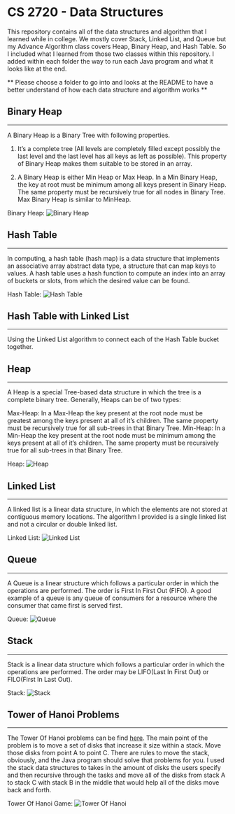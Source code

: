 # CS 2720 - Data Structures

This repository contains all of the data structures and algorithm that I learned while in college. We mostly cover Stack, Linked List, and Queue but my Advance Algorithm class covers Heap, Binary Heap, and Hash Table. So I included what I learned from those two classes within this repository. I added within each folder the way to run each Java program and what it looks like at the end.

** Please choose a folder to go into and looks at the README to have a better understand of how each data structure and algorithm works **

## Binary Heap
-------------------------
A Binary Heap is a Binary Tree with following properties.
1) It’s a complete tree (All levels are completely filled except possibly the last level and the last level has all keys as left as possible). This property of Binary Heap makes them suitable to be stored in an array.

2) A Binary Heap is either Min Heap or Max Heap. In a Min Binary Heap, the key at root must be minimum among all keys present in Binary Heap. The same property must be recursively true for all nodes in Binary Tree. Max Binary Heap is similar to MinHeap.

Binary Heap:
![Binary Heap](https://www.geeksforgeeks.org/wp-content/uploads/binaryheap.png)

## Hash Table
-------------------------
In computing, a hash table (hash map) is a data structure that implements an associative array abstract data type, a structure that can map keys to values. A hash table uses a hash function to compute an index into an array of buckets or slots, from which the desired value can be found.

Hash Table:
![Hash Table](https://he-s3.s3.amazonaws.com/media/uploads/0e2c706.png)

## Hash Table with Linked List
-----------------------------
Using the Linked List algorithm to connect each of the Hash Table bucket together.

## Heap
-----------------------------
A Heap is a special Tree-based data structure in which the tree is a complete binary tree. Generally, Heaps can be of two types:

Max-Heap: In a Max-Heap the key present at the root node must be greatest among the keys present at all of it’s children. The same property must be recursively true for all sub-trees in that Binary Tree.
Min-Heap: In a Min-Heap the key present at the root node must be minimum among the keys present at all of it’s children. The same property must be recursively true for all sub-trees in that Binary Tree.

Heap:
![Heap](https://www.cdn.geeksforgeeks.org/wp-content/uploads/MinHeapAndMaxHeap.png)

## Linked List
-----------------------------
A linked list is a linear data structure, in which the elements are not stored at contiguous memory locations. The algorithm I provided is a single linked list and not a circular or double linked list.

Linked List:
![Linked List](https://media.geeksforgeeks.org/wp-content/cdn-uploads/gq/2013/03/Linkedlist.png)

## Queue
-----------------------------
A Queue is a linear structure which follows a particular order in which the operations are performed. The order is First In First Out (FIFO). A good example of a queue is any queue of consumers for a resource where the consumer that came first is served first.

Queue:
![Queue](https://www.studytonight.com/data-structures/images/introduction-to-queue.png)

## Stack
-----------------------------
Stack is a linear data structure which follows a particular order in which the operations are performed. The order may be LIFO(Last In First Out) or FILO(First In Last Out).

Stack:
![Stack](https://www.studytonight.com/data-structures/images/stack-data-structure.png)

## Tower of Hanoi Problems
---------------------------

The Tower Of Hanoi problems can be find [here](https://en.wikipedia.org/wiki/Tower_of_Hanoi). The main point of the problem is to move a set of disks that increase it size within a stack. Move those disks from point A to point C. There are rules to move the stack, obviously, and the Java program should solve that problems for you. I used the stack data structures to takes in the amount of disks the users specify and then recursive through the tasks and move all of the disks from stack A to stack C with stack B in the middle that would help all of the disks move back and forth.

Tower Of Hanoi Game:
![Tower Of Hanoi](https://media.geeksforgeeks.org/wp-content/uploads/tower-of-hanoi.png)
